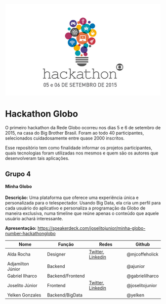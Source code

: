 ![Hackathon Globo](assets/logo.jpg)

# Hackathon Globo
O primeiro hackathon da Rede Globo ocorreu nos dias 5 e 6 de setembro de 2015, na casa do Big Brother Brasil. Foram ao todo 40 participantes, selecionados cuidadosamente entre quase 2000 inscritos.

Esse repositório tem como finalidade informar os projetos participantes, quais tecnologias foram utilizadas nos mesmos e quem são os autores que desenvolveram tais aplicações.

## Grupo 4
#### Minha Globo
**Descrição:** Uma plataforma que oferece uma experiência única e personalizada para o telespectador. Usando Big Data, ela cria um perfil para cada usuário do aplicativo e personaliza a programação da Globo de maneira exclusiva, numa timeline que reúne apenas o conteúdo que aquele usuário achará interessante.

**Apresentação:** https://speakerdeck.com/joselitojunior/minha-globo-number-hackathonglobo

| Nome | Função | Redes | Github |
| ------------- | ------------- | ------------- | ------------- | 
|  Alda Rocha  | Designer  | [Twitter](https://twitter.com/mjcoffeeholick), [Linkedin](https://www.linkedin.com/profile/view?id=108260306) | @mjcoffeholick |
|  Adjamilton Júnior  | Backend  |  | @ajunior |
|  Gabriel Ilharco  | Backend/Frontend  |  | @gabrielilharco |
|  Joselito Júnior | Frontend  | [Twitter](http://twitter.com/joselitojunior1), [Linkedin](https://br.linkedin.com/in/joselitojunior)  | @joselitojunior |
|  Yelken Gonzales | Backend/BigData  |  | @yelken |

